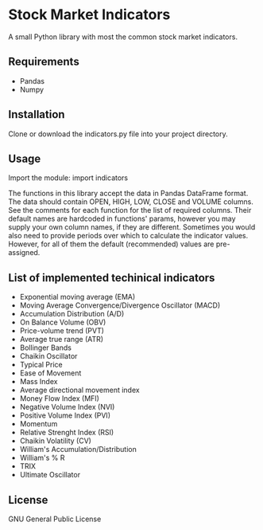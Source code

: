 # Stock Market Indicators
A small Python library with most the common stock market indicators.

## Requirements
* Pandas
* Numpy

## Installation
Clone or download the indicators.py file into your project directory.


## Usage
Import the module:
import indicators

The functions in this library accept the data in Pandas DataFrame format. The data should contain OPEN, HIGH, LOW, CLOSE and VOLUME columns. See the comments for each function for the list of required columns. Their default names are hardcoded in functions' params, however you may supply your own column names, if they are different. Sometimes you would also need to provide periods over which to calculate the indicator values. However, for all of them the default (recommended) values are pre-assigned.

## List of implemented techinical indicators
* Exponential moving average (EMA)
* Moving Average Convergence/Divergence Oscillator (MACD)
* Accumulation Distribution (A/D)
* On Balance Volume (OBV)
* Price-volume trend (PVT)
* Average true range (ATR)
* Bollinger Bands
* Chaikin Oscillator
* Typical Price
* Ease of Movement
* Mass Index
* Average directional movement index
* Money Flow Index (MFI)
* Negative Volume Index (NVI)
* Positive Volume Index (PVI)
* Momentum
* Relative Strenght Index (RSI)
* Chaikin Volatility (CV)
* William's Accumulation/Distribution
* William's % R
* TRIX
* Ultimate Oscillator

## License
GNU General Public License
